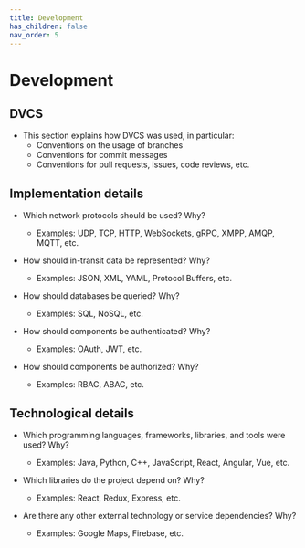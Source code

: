 ```yaml
---
title: Development
has_children: false
nav_order: 5
---
```


# Development

## DVCS

- This section explains how DVCS was used, in particular:
    - Conventions on the usage of branches
    - Conventions for commit messages 
    - Conventions for pull requests, issues, code reviews, etc.

## Implementation details

- Which network protocols should be used? Why?
    - Examples: UDP, TCP, HTTP, WebSockets, gRPC, XMPP, AMQP, MQTT, etc.

- How should in-transit data be represented? Why?
    - Examples: JSON, XML, YAML, Protocol Buffers, etc.

- How should databases be queried? Why?
    - Examples: SQL, NoSQL, etc.

- How should components be authenticated? Why?
    - Examples: OAuth, JWT, etc.

- How should components be authorized? Why?
    - Examples: RBAC, ABAC, etc.

## Technological details

- Which programming languages, frameworks, libraries, and tools were used? Why?
    - Examples: Java, Python, C++, JavaScript, React, Angular, Vue, etc.

- Which libraries do the project depend on? Why?
    - Examples: React, Redux, Express, etc.

- Are there any other external technology or service dependencies? Why?
    - Examples: Google Maps, Firebase, etc.